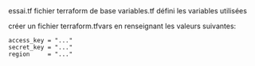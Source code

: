 ## 

essai.tf        fichier terraform de base
variables.tf    défini les variables utilisées

créer un fichier terraform.tfvars en renseignant les valeurs suivantes:

    access_key = "..."
    secret_key = "..."
    region     = "..."